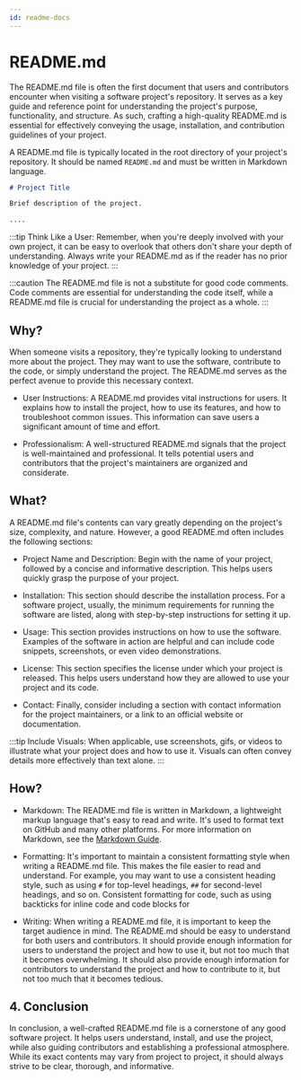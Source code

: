 ```yaml
---
id: readme-docs
---
```


# README.md

The README.md file is often the first document that users and contributors encounter when visiting a software project's repository. It serves as a key guide and reference point for understanding the project's purpose, functionality, and structure. As such, crafting a high-quality README.md is essential for effectively conveying the usage, installation, and contribution guidelines of your project.

A README.md file is typically located in the root directory of your project's repository. It should be named `README.md` and must be written in Markdown language.

```markdown title="/README.md"
# Project Title

Brief description of the project.

....
```

:::tip
Think Like a User: Remember, when you're deeply involved with your own project, it can be easy to overlook that others don't share your depth of understanding. Always write your README.md as if the reader has no prior knowledge of your project.
:::

:::caution
The README.md file is not a substitute for good code comments. Code comments are essential for understanding the code itself, while a README.md file is crucial for understanding the project as a whole.
:::

## Why?

When someone visits a repository, they're typically looking to understand more about the project. They may want to use the software, contribute to the code, or simply understand the project. The README.md serves as the perfect avenue to provide this necessary context.

- User Instructions: A README.md provides vital instructions for users. It explains how to install the project, how to use its features, and how to troubleshoot common issues. This information can save users a significant amount of time and effort.

- Professionalism: A well-structured README.md signals that the project is well-maintained and professional. It tells potential users and contributors that the project's maintainers are organized and considerate.

## What?

A README.md file's contents can vary greatly depending on the project's size, complexity, and nature. However, a good README.md often includes the following sections:

- Project Name and Description: Begin with the name of your project, followed by a concise and informative description. This helps users quickly grasp the purpose of your project.

- Installation: This section should describe the installation process. For a software project, usually, the minimum requirements for running the software are listed, along with step-by-step instructions for setting it up.

- Usage: This section provides instructions on how to use the software. Examples of the software in action are helpful and can include code snippets, screenshots, or even video demonstrations.

- License: This section specifies the license under which your project is released. This helps users understand how they are allowed to use your project and its code.

- Contact: Finally, consider including a section with contact information for the project maintainers, or a link to an official website or documentation.

:::tip
Include Visuals: When applicable, use screenshots, gifs, or videos to illustrate what your project does and how to use it. Visuals can often convey details more effectively than text alone.
:::

## How?

- Markdown: The README.md file is written in Markdown, a lightweight markup language that's easy to read and write. It's used to format text on GitHub and many other platforms. For more information on Markdown, see the [Markdown Guide](https://www.markdownguide.org/).

- Formatting: It's important to maintain a consistent formatting style when writing a README.md file. This makes the file easier to read and understand. For example, you may want to use a consistent heading style, such as using `#` for top-level headings, `##` for second-level headings, and so on. Consistent formatting for code, such as using backticks for inline code and code blocks for

- Writing: When writing a README.md file, it is important to keep the target audience in mind. The README.md should be easy to understand for both users and contributors. It should provide enough information for users to understand the project and how to use it, but not too much that it becomes overwhelming. It should also provide enough information for contributors to understand the project and how to contribute to it, but not too much that it becomes tedious.


## 4. Conclusion

In conclusion, a well-crafted README.md file is a cornerstone of any good software project. It helps users understand, install, and use the project, while also guiding contributors and establishing a professional atmosphere. While its exact contents may vary from project to project, it should always strive to be clear, thorough, and informative.
